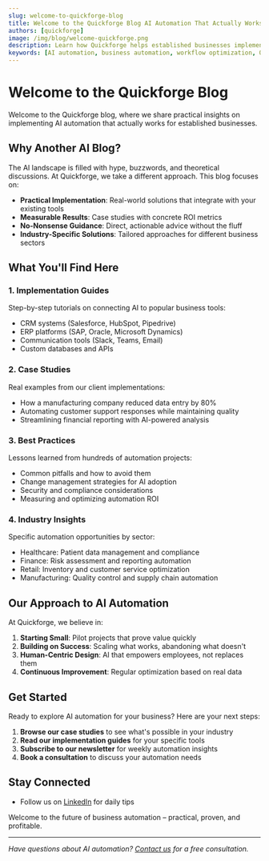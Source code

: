 ```yaml
---
slug: welcome-to-quickforge-blog
title: Welcome to the Quickforge Blog AI Automation That Actually Works
authors: [quickforge]
image: /img/blog/welcome-quickforge.png
description: Learn how Quickforge helps established businesses implement practical AI automation solutions that connect to existing tools and deliver real ROI.
keywords: [AI automation, business automation, workflow optimization, Quickforge]
---
```


# Welcome to the Quickforge Blog

Welcome to the Quickforge blog, where we share practical insights on implementing AI automation that actually works for established businesses.

<!-- truncate -->

## Why Another AI Blog?

The AI landscape is filled with hype, buzzwords, and theoretical discussions. At Quickforge, we take a different approach. This blog focuses on:

- **Practical Implementation**: Real-world solutions that integrate with your existing tools
- **Measurable Results**: Case studies with concrete ROI metrics
- **No-Nonsense Guidance**: Direct, actionable advice without the fluff
- **Industry-Specific Solutions**: Tailored approaches for different business sectors

## What You'll Find Here

### 1. Implementation Guides

Step-by-step tutorials on connecting AI to popular business tools:

- CRM systems (Salesforce, HubSpot, Pipedrive)
- ERP platforms (SAP, Oracle, Microsoft Dynamics)
- Communication tools (Slack, Teams, Email)
- Custom databases and APIs

### 2. Case Studies

Real examples from our client implementations:

- How a manufacturing company reduced data entry by 80%
- Automating customer support responses while maintaining quality
- Streamlining financial reporting with AI-powered analysis

### 3. Best Practices

Lessons learned from hundreds of automation projects:

- Common pitfalls and how to avoid them
- Change management strategies for AI adoption
- Security and compliance considerations
- Measuring and optimizing automation ROI

### 4. Industry Insights

Specific automation opportunities by sector:

- Healthcare: Patient data management and compliance
- Finance: Risk assessment and reporting automation
- Retail: Inventory and customer service optimization
- Manufacturing: Quality control and supply chain automation

## Our Approach to AI Automation

At Quickforge, we believe in:

1. **Starting Small**: Pilot projects that prove value quickly
2. **Building on Success**: Scaling what works, abandoning what doesn't
3. **Human-Centric Design**: AI that empowers employees, not replaces them
4. **Continuous Improvement**: Regular optimization based on real data

## Get Started

Ready to explore AI automation for your business? Here are your next steps:

1. **Browse our case studies** to see what's possible in your industry
2. **Read our implementation guides** for your specific tools
3. **Subscribe to our newsletter** for weekly automation insights
4. **Book a consultation** to discuss your automation needs

## Stay Connected

- Follow us on [LinkedIn](https://linkedin.com/company/quickforge) for daily tips

Welcome to the future of business automation – practical, proven, and profitable.

---

_Have questions about AI automation? [Contact us](https://quickforge.ai/contact) for a free consultation._
